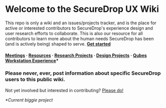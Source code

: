 # Welcome to the SecureDrop UX Wiki 

This repo is only a wiki and an issues/projects tracker, and is the place for active or interested contributors to SecureDrop's experience design and user research efforts to collaborate. This is also our resource for all contributors to learn more about the human needs SecureDrop has been (and is actively being) shaped to serve. [**Get started**](https://github.com/freedomofpress/securedrop-ux/wiki)

#### [Meetings](https://github.com/freedomofpress/securedrop-ux/wiki/Meetings)  ·  [Resources](https://github.com/freedomofpress/securedrop-ux/wiki#resources) ·  [Research Projects](https://github.com/freedomofpress/securedrop-ux/wiki#user-research)  ·  [Design Projects](https://github.com/freedomofpress/securedrop-ux/wiki#experience-design)  ·  [Qubes Workstation Experience](https://github.com/freedomofpress/securedrop-ux/wiki/Qubes-Journalist-Workstation)*


### Please never, ever, post information about specific SecureDrop users to this public wiki.
  
Not yet involved but interested in contributing? [Please do!](https://github.com/freedomofpress/securedrop-ux/wiki/Volunteer-Survey)

_*Current biggie project_
